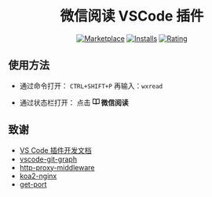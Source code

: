 <div align="center">

# 微信阅读 VSCode 插件

[![Marketplace](https://img.shields.io/visual-studio-marketplace/v/lstheart.vscode-wxread.svg?label=Marketplace&style=for-the-badge&logo=visual-studio-code)](https://marketplace.visualstudio.com/items?itemName=lstheart.vscode-wxread)
[![Installs](https://img.shields.io/visual-studio-marketplace/i/lstheart.vscode-wxread.svg?style=for-the-badge)](https://marketplace.visualstudio.com/items?itemName=lstheart.vscode-wxread)
[![Rating](https://img.shields.io/visual-studio-marketplace/stars/lstheart.vscode-wxread.svg?style=for-the-badge)](https://marketplace.visualstudio.com/items?itemName=lstheart.vscode-wxread)

</div>


## 使用方法

- 通过命令打开：
`CTRL+SHIFT+P` 再输入：`wxread`

- 通过状态栏打开：
点击 **![](resources/book.png) 微信阅读**

## 致谢
- [VS Code 插件开发文档](https://github.com/Liiked/VS-Code-Extension-Doc-ZH)
- [vscode-git-graph](https://github.com/mhutchie/vscode-git-graph)
- [http-proxy-middleware](https://github.com/chimurai/http-proxy-middleware)
- [koa2-nginx](https://github.com/my9074/koa2-nginx)
- [get-port](https://github.com/sindresorhus/get-port)